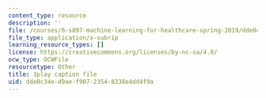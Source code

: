 ```yaml
---
content_type: resource
description: ''
file: /courses/6-s897-machine-learning-for-healthcare-spring-2019/dde0c34ed9aef90723548338e4dd4f9a_vof7x8r_ZUA.srt
file_type: application/x-subrip
learning_resource_types: []
license: https://creativecommons.org/licenses/by-nc-sa/4.0/
ocw_type: OCWFile
resourcetype: Other
title: 3play caption file
uid: dde0c34e-d9ae-f907-2354-8338e4dd4f9a
---
```

